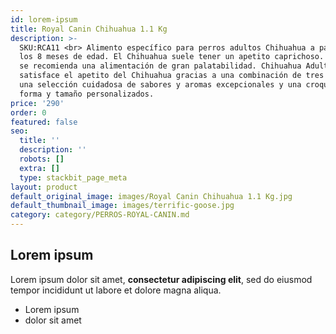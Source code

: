 ```yaml
---
id: lorem-ipsum
title: Royal Canin Chihuahua 1.1 Kg
description: >-
  SKU:RCA11 <br> Alimento específico para perros adultos Chihuahua a partir de
  los 8 meses de edad. El Chihuahua suele tener un apetito caprichoso. Por ello
  se recomienda una alimentación de gran palatabilidad. Chihuahua Adulto
  satisface el apetito del Chihuahua gracias a una combinación de tres factores:
  una selección cuidadosa de sabores y aromas excepcionales y una croqueta con
  forma y tamaño personalizados.
price: '290'
order: 0
featured: false
seo:
  title: ''
  description: ''
  robots: []
  extra: []
  type: stackbit_page_meta
layout: product
default_original_image: images/Royal Canin Chihuahua 1.1 Kg.jpg
default_thumbnail_image: images/terrific-goose.jpg
category: category/PERROS-ROYAL-CANIN.md
---
```

## Lorem ipsum

Lorem ipsum dolor sit amet, **consectetur adipiscing elit**, sed do eiusmod tempor incididunt ut labore et dolore magna aliqua.

- Lorem ipsum
- dolor sit amet